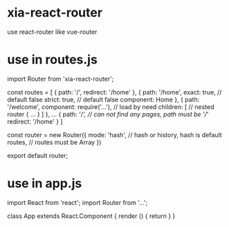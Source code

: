 # xia-react-router
use react-router like vue-router


# use in routes.js
import Router from 'xia-react-router';

const routes = [
    {
        path: '/',
        redirect: '/home'
    },
    {
        path: '/home',
        exact: true,                // default false
        strict: true,               // default false
        component: Home
    },
    {
        path: '/welcome',
        component: require('...'),  // load by need
        children: [                 //  nested router
            { ... }
        ]
    },
    ...
    {
        path: '/*',                 // can not find any pages, path must be '/*'
        redirect: '/home'
    }
]

const router = new Router({
    mode: 'hash',                   // hash or history, hash is default
    routes,                         // routes must be Array
})

export default router;


# use in app.js
import React from 'react';
import Router from '...';

class App extends React.Component {
    render () {
        return <Router />
    }
}